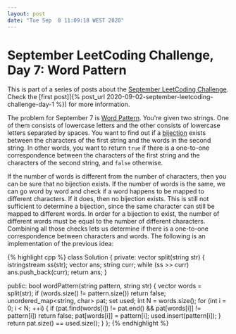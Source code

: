 ```yaml
---
layout: post
date: "Tue Sep  8 11:09:18 WEST 2020"
---
```


# September LeetCoding Challenge, Day 7: Word Pattern

<div class="message" markdown="1">

This is part of a series of posts about the [September LeetCoding
Challenge][september-challenge]. Check the [first post]({% post_url
2020-09-02-september-leetcoding-challenge-day-1 %}) for more information.

</div>

The problem for September 7 is [Word Pattern][problem]. You're given two
strings. One of them consists of lowercase letters and the other consists of
lowercase letters separated by spaces. You want to find out if a
[bijection][bijection] exists between the characters of the first string and the
words in the second string. In other words, you want to return `true` if there
is a one-to-one correspondence between the characters of the first string and
the characters of the second string, and `false` otherwise.

If the number of words is different from the number of characters, then you can
be sure that no bijection exists. If the number of words is the same, we can go
word by word and check if a word happens to be mapped to different characters.
If it does, then no bijection exists. This is still not sufficient to determine
a bijection, since the same character can still be mapped to different words. In
order for a bijection to exist, the number of different words must be equal to
the number of different characters. Combining all those checks lets us determine
if there is a one-to-one correspondence between characters and words. The
following is an implementation of the previous idea:

{% highlight cpp %}
class Solution {
private:
  vector<string> split(string str) {
    istringstream ss(str);
    vector<string> ans;
    string curr;
    while (ss >> curr)
      ans.push_back(curr);
    return ans;
  }

public:
  bool wordPattern(string pattern, string str) {
    vector<string> words = split(str);
    if (words.size() != pattern.size())
      return false;
    unordered_map<string, char> pat;
    set<char> used;
    int N = words.size();
    for (int i = 0; i < N; ++i) {
      if (pat.find(words[i]) != pat.end() && pat[words[i]] != pattern[i])
        return false;
      pat[words[i]] = pattern[i];
      used.insert(pattern[i]);
    }
    return pat.size() == used.size();
  }
};
{% endhighlight %}

[bijection]: https://en.wikipedia.org/wiki/Bijection
[problem]: https://leetcode.com/problems/word-pattern/
[september-challenge]: https://leetcode.com/explore/challenge/card/september-leetcoding-challenge/
